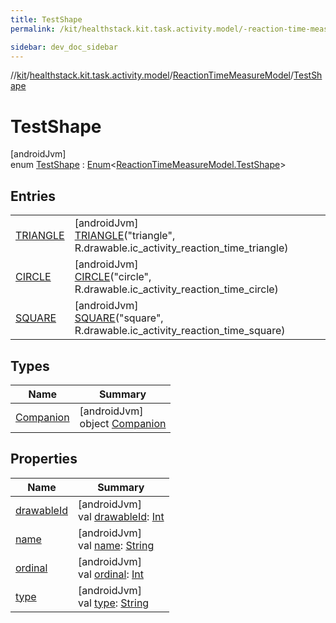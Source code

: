 ```yaml
---
title: TestShape
permalink: /kit/healthstack.kit.task.activity.model/-reaction-time-measure-model/-test-shape/index.html

sidebar: dev_doc_sidebar
---
```

//[kit](../../../../index.html)/[healthstack.kit.task.activity.model](../../index.html)/[ReactionTimeMeasureModel](../index.html)/[TestShape](index.html)



# TestShape



[androidJvm]\
enum [TestShape](index.html) : [Enum](https://kotlinlang.org/api/latest/jvm/stdlib/kotlin/-enum/index.html)&lt;[ReactionTimeMeasureModel.TestShape](index.html)&gt;



## Entries


| | |
|---|---|
| [TRIANGLE](-t-r-i-a-n-g-l-e/index.html) | [androidJvm]<br>[TRIANGLE](-t-r-i-a-n-g-l-e/index.html)(&quot;triangle&quot;, R.drawable.ic_activity_reaction_time_triangle) |
| [CIRCLE](-c-i-r-c-l-e/index.html) | [androidJvm]<br>[CIRCLE](-c-i-r-c-l-e/index.html)(&quot;circle&quot;, R.drawable.ic_activity_reaction_time_circle) |
| [SQUARE](-s-q-u-a-r-e/index.html) | [androidJvm]<br>[SQUARE](-s-q-u-a-r-e/index.html)(&quot;square&quot;, R.drawable.ic_activity_reaction_time_square) |


## Types


| Name | Summary |
|---|---|
| [Companion](-companion/index.html) | [androidJvm]<br>object [Companion](-companion/index.html) |


## Properties


| Name | Summary |
|---|---|
| [drawableId](drawable-id.html) | [androidJvm]<br>val [drawableId](drawable-id.html): [Int](https://kotlinlang.org/api/latest/jvm/stdlib/kotlin/-int/index.html) |
| [name](../../../healthstack.kit.ui.util/-interaction-type/-n-o-t-h-i-n-g/index.html#-372974862%2FProperties%2F-106109196) | [androidJvm]<br>val [name](../../../healthstack.kit.ui.util/-interaction-type/-n-o-t-h-i-n-g/index.html#-372974862%2FProperties%2F-106109196): [String](https://kotlinlang.org/api/latest/jvm/stdlib/kotlin/-string/index.html) |
| [ordinal](../../../healthstack.kit.ui.util/-interaction-type/-n-o-t-h-i-n-g/index.html#-739389684%2FProperties%2F-106109196) | [androidJvm]<br>val [ordinal](../../../healthstack.kit.ui.util/-interaction-type/-n-o-t-h-i-n-g/index.html#-739389684%2FProperties%2F-106109196): [Int](https://kotlinlang.org/api/latest/jvm/stdlib/kotlin/-int/index.html) |
| [type](type.html) | [androidJvm]<br>val [type](type.html): [String](https://kotlinlang.org/api/latest/jvm/stdlib/kotlin/-string/index.html) |

